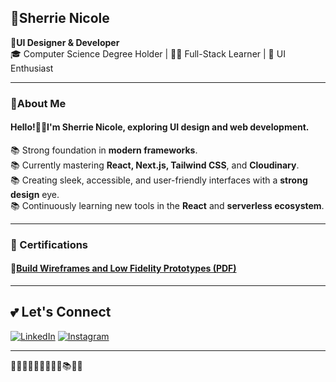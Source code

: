  ## 🦩Sherrie Nicole  
📌**UI Designer & Developer**  
🎓 Computer Science Degree Holder | 👨‍💻 Full-Stack Learner | 🎨 UI Enthusiast

---
###  🍁About Me

#### Hello!👋🏻I'm **Sherrie Nicole**, exploring **UI design** and **web development**.  
📚 Strong foundation in **modern frameworks**.  
📚 Currently mastering **React, Next.js, Tailwind CSS**, and **Cloudinary**.  
📚 Creating sleek, accessible, and user-friendly interfaces with a **strong design** eye.  
📚 Continuously learning new tools in the **React** and **serverless ecosystem**.

---
### 📜 Certifications
#### 🎨[Build Wireframes and Low Fidelity Prototypes (PDF)](https://github.com/nSherrie/Riri/blob/main/cert/Build_Wireframes_and_low_fidelity_prototypes.pdf)

---

## 💕 Let's Connect

[![LinkedIn](https://img.shields.io/badge/LinkedIn-%23F9A8D4?style=for-the-badge&logo=linkedin&logoColor=white)](https://www.linkedin.com/in/shibl)
[![Instagram](https://img.shields.io/badge/Instagram-%23A78BFA?style=for-the-badge&logo=instagram&logoColor=white)](https://www.instagram.com/shibl)

---
💖🪷🍁🧠🦄🦩🪼🦑🧶📚🪭💌
